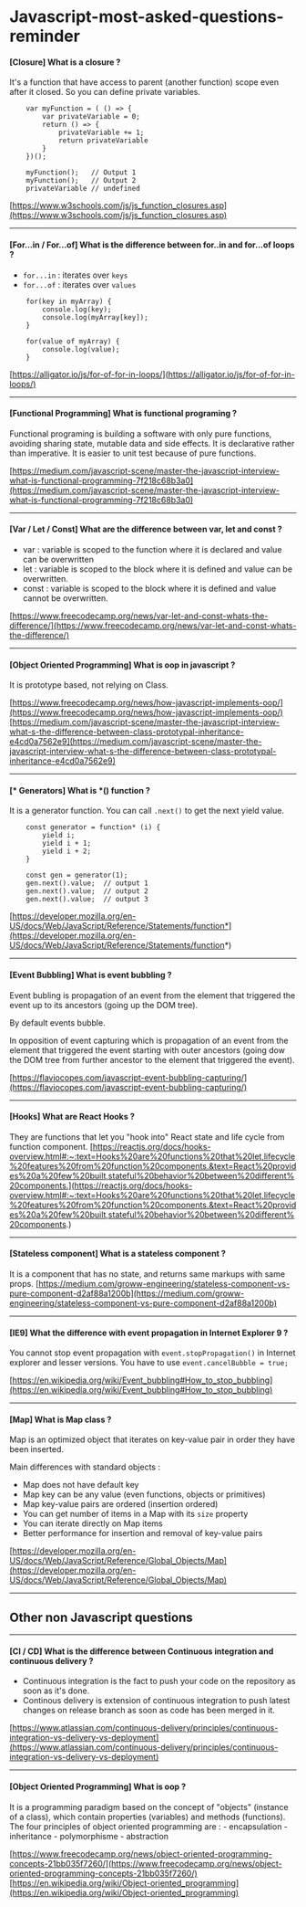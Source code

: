 # Javascript-most-asked-questions-reminder

#### [Closure] What is a closure ? ####
It's a function that have access to parent (another function) scope even after it closed. So you can define private variables.

```
	var myFunction = ( () => {	
  		var privateVariable = 0;
  		return () => {
  			privateVariable += 1; 
  			return privateVariable
  		}
	})();

	myFunction();	// Output 1
	myFunction();	// Output 2
	privateVariable	// undefined
```

[https://www.w3schools.com/js/js_function_closures.asp](https://www.w3schools.com/js/js_function_closures.asp)

---

#### [For...in / For...of] What is the difference between for..in and for...of loops ? ####
- `for...in` : iterates over `keys`
- `for...of` : iterates over `values`

```
	for(key in myArray) {
		console.log(key);
		console.log(myArray[key]);
	}

	for(value of myArray) {
		console.log(value);
	}
```
[https://alligator.io/js/for-of-for-in-loops/](https://alligator.io/js/for-of-for-in-loops/)

---

#### [Functional Programming] What is functional programing ? ####
Functional programing is building a software  with only pure functions, avoiding sharing state, mutable data and side effects. It is declarative rather than imperative. It is easier to unit test because of pure functions.

[https://medium.com/javascript-scene/master-the-javascript-interview-what-is-functional-programming-7f218c68b3a0](https://medium.com/javascript-scene/master-the-javascript-interview-what-is-functional-programming-7f218c68b3a0)

---

#### [Var / Let / Const] What are the difference between var, let and const ? ####
- var : variable is scoped to the function where it is declared and value can be overwritten
- let : variable is scoped to the block where it is defined and value can be overwritten.
- const : variable is scoped to the block where it is defined and value cannot be overwritten.

[https://www.freecodecamp.org/news/var-let-and-const-whats-the-difference/](https://www.freecodecamp.org/news/var-let-and-const-whats-the-difference/)

---

#### [Object Oriented Programming] What is oop in javascript ? ####
It is prototype based, not relying on Class.

[https://www.freecodecamp.org/news/how-javascript-implements-oop/](https://www.freecodecamp.org/news/how-javascript-implements-oop/)
[https://medium.com/javascript-scene/master-the-javascript-interview-what-s-the-difference-between-class-prototypal-inheritance-e4cd0a7562e9](https://medium.com/javascript-scene/master-the-javascript-interview-what-s-the-difference-between-class-prototypal-inheritance-e4cd0a7562e9)

---

#### [* Generators] What is *() function ? ####
It is a generator function. You can call `.next()` to get the next yield value.

```
	const generator = function* (i) {
		yield i;
		yield i + 1;
		yield i + 2;
	}

	const gen = generator(1); 
	gen.next().value;  // output 1
	gen.next().value;  // output 2
	gen.next().value;  // output 3
```

[https://developer.mozilla.org/en-US/docs/Web/JavaScript/Reference/Statements/function*](https://developer.mozilla.org/en-US/docs/Web/JavaScript/Reference/Statements/function*)

---

#### [Event Bubbling] What is event bubbling ? ####
Event bubling is propagation of an event from the element that triggered the event up to its ancestors (going up the DOM tree).

By default events bubble.

In opposition of event capturing which is propagation of an event from the element that triggered the event starting with outer ancestors (going dow the DOM tree from further ancestor to the element that triggered the event).

[https://flaviocopes.com/javascript-event-bubbling-capturing/](https://flaviocopes.com/javascript-event-bubbling-capturing/)

---

#### [Hooks] What are React Hooks ? ####
They are functions that let you "hook into" React state and life cycle from function component.
[https://reactjs.org/docs/hooks-overview.html#:~:text=Hooks%20are%20functions%20that%20let,lifecycle%20features%20from%20function%20components.&text=React%20provides%20a%20few%20built,stateful%20behavior%20between%20different%20components.](https://reactjs.org/docs/hooks-overview.html#:~:text=Hooks%20are%20functions%20that%20let,lifecycle%20features%20from%20function%20components.&text=React%20provides%20a%20few%20built,stateful%20behavior%20between%20different%20components.)

---

#### [Stateless component] What is a stateless component ? ####
It is a component that has no state, and returns same markups with same props.
[https://medium.com/groww-engineering/stateless-component-vs-pure-component-d2af88a1200b](https://medium.com/groww-engineering/stateless-component-vs-pure-component-d2af88a1200b)

---

#### [IE9] What the difference with event propagation in Internet Explorer 9 ? ####
You cannot stop event propagation with `event.stopPropagation()` in Internet explorer and lesser versions. You have to use `event.cancelBubble = true;`

[https://en.wikipedia.org/wiki/Event_bubbling#How_to_stop_bubbling](https://en.wikipedia.org/wiki/Event_bubbling#How_to_stop_bubbling)

---

#### [Map] What is Map class ? ####
Map is an optimized object that iterates on key-value pair in order they have been inserted.

Main differences with standard objects :
- Map does not have default key
- Map key can be any value (even functions, objects or primitives)
- Map key-value pairs are ordered (insertion ordered) 
- You can get number of items in a Map with its `size` property
- You can iterate directly on Map items
- Better performance for insertion and removal of key-value pairs

[https://developer.mozilla.org/en-US/docs/Web/JavaScript/Reference/Global_Objects/Map](https://developer.mozilla.org/en-US/docs/Web/JavaScript/Reference/Global_Objects/Map)

---
## Other non Javascript questions ##
---

#### [CI / CD] What is the difference between Continuous integration and continuous delivery ? ####
- Continuous integration is the fact to push your code on the repository as soon as it's done.
- Continous delivery is extension of continuous integration to push latest changes on release branch as soon as code has been merged in it.

[https://www.atlassian.com/continuous-delivery/principles/continuous-integration-vs-delivery-vs-deployment](https://www.atlassian.com/continuous-delivery/principles/continuous-integration-vs-delivery-vs-deployment)

---

#### [Object Oriented Programming] What is oop ? ####
It is a programming paradigm based on the concept of "objects" (instance of a class), which contain properties (variables) and methods (functions).
The four principles of object oriented programming are :
	- encapsulation
	- inheritance
	- polymorphisme
	- abstraction

[https://www.freecodecamp.org/news/object-oriented-programming-concepts-21bb035f7260/](https://www.freecodecamp.org/news/object-oriented-programming-concepts-21bb035f7260/)
[https://en.wikipedia.org/wiki/Object-oriented_programming](https://en.wikipedia.org/wiki/Object-oriented_programming)